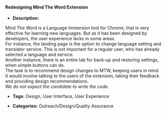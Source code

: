 #### Redesigning Mind The Word Extension


- **Description:**

Mind The Word is a Language Immersion tool for Chrome, that is very effective for learning new languages. But as it has been designed by developers, the user experience lacks in some areas. <br>
For instance, the landing page is the option to change language setting and translator service.
This is not important for a regular user, who has already selected a language and service.<br>
Another instance, there is an entire tab for back-up and restoring settings, when simple buttons can do.<br>
The task is to recommend design changes to MTW, keeping users in mind.
It would involve talking to the users of the extension, taking their feedback and providing design recommendations.<br>
*We do not expect the candidate to write the code.*

- **Tags:** Design, User Interface, User Experience

- **Categories:** Outreach/Design/Quality Assurance
